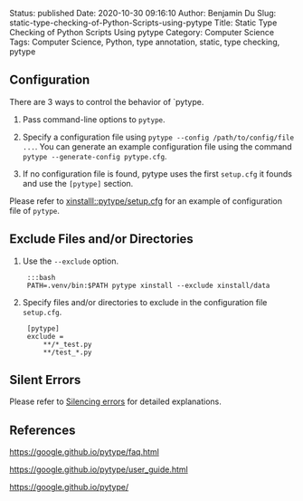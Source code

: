 Status: published
Date: 2020-10-30 09:16:10
Author: Benjamin Du
Slug: static-type-checking-of-Python-Scripts-using-pytype
Title: Static Type Checking of Python Scripts Using pytype
Category: Computer Science
Tags: Computer Science, Python, type annotation, static, type checking, pytype
## Configuration 

There are 3 ways to control the behavior of `pytype.

1. Pass command-line options to `pytype`. 

2. Specify a configuration file using `pytype --config /path/to/config/file ...`.
    You can generate an example configuration file 
    using the command `pytype --generate-config pytype.cfg`.

3. If no configuration file is found,
    pytype uses the first `setup.cfg` it founds 
    and use the `[pytype]` section. 

Please refer to 
[xinstalll::pytype/setup.cfg](https://github.com/dclong/xinstall/blob/dev/xinstall/data/pytype/setup.cfg)
for an example of configuration file of `pytype`.

## Exclude Files and/or Directories

1. Use the `--exclude` option. 

        :::bash
        PATH=.venv/bin:$PATH pytype xinstall --exclude xinstall/data

2. Specify files and/or directories to exclude in the configuration file `setup.cfg`. 

        [pytype]
        exclude = 
            **/*_test.py 
            **/test_*.py 

## Silent Errors

Please refer to 
[Silencing errors](https://google.github.io/pytype/user_guide.html#silencing-errors)
for detailed explanations.

## References 

https://google.github.io/pytype/faq.html

https://google.github.io/pytype/user_guide.html

https://google.github.io/pytype/